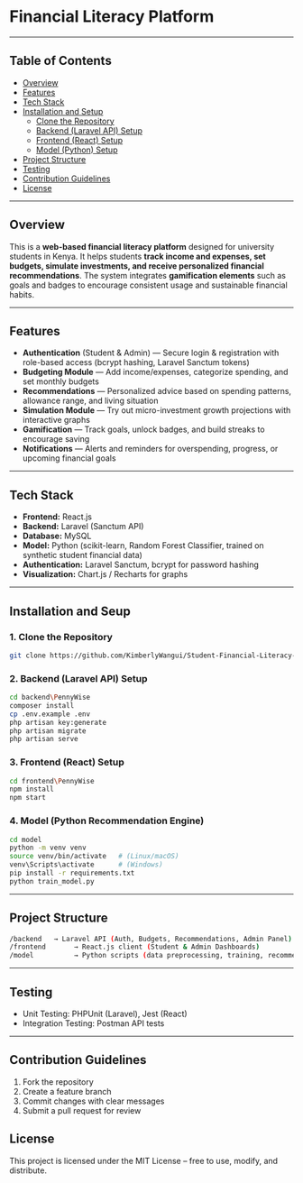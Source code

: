# Financial Literacy Platform

---

## Table of Contents
- [Overview](#overview)
- [Features](#features)
- [Tech Stack](#tech-stack)
- [Installation and Setup](#Installation-and-Seup)
  - [Clone the Repository](#1-clone-the-repository)
  - [Backend (Laravel API) Setup](#2-backend-laravel-api-setup)
  - [Frontend (React) Setup](#3-frontend-react-setup)
  - [Model (Python) Setup](#4-model-python-recommendation-engine)
- [Project Structure](#project-structure)
- [Testing](#testing)
- [Contribution Guidelines](#contribution-guidelines)
- [License](#license)

---

## Overview
This is a **web-based financial literacy platform** designed for university students in Kenya. It helps students **track income and expenses, set budgets, simulate investments, and receive personalized financial recommendations**. The system integrates **gamification elements** such as goals and badges to encourage consistent usage and sustainable financial habits.

---

## Features
- **Authentication** (Student & Admin) — Secure login & registration with role-based access (bcrypt hashing, Laravel Sanctum tokens)
- **Budgeting Module** — Add income/expenses, categorize spending, and set monthly budgets
- **Recommendations** — Personalized advice based on spending patterns, allowance range, and living situation
- **Simulation Module** — Try out micro-investment growth projections with interactive graphs
- **Gamification** — Track goals, unlock badges, and build streaks to encourage saving
- **Notifications** — Alerts and reminders for overspending, progress, or upcoming financial goals

---

## Tech Stack
- **Frontend:** React.js
- **Backend:** Laravel (Sanctum API)
- **Database:** MySQL
- **Model:** Python (scikit-learn, Random Forest Classifier, trained on synthetic student financial data)
- **Authentication:** Laravel Sanctum, bcrypt for password hashing
- **Visualization:** Chart.js / Recharts for graphs

---

## Installation and Seup

### 1. Clone the Repository
```bash
git clone https://github.com/KimberlyWangui/Student-Financial-Literacy-Platform.git
```

### 2. Backend (Laravel API) Setup
```bash
cd backend\PennyWise
composer install
cp .env.example .env
php artisan key:generate
php artisan migrate
php artisan serve
```

### 3. Frontend (React) Setup
```bash
cd frontend\PennyWise
npm install
npm start
```

### 4. Model (Python Recommendation Engine)
```bash
cd model
python -m venv venv
source venv/bin/activate   # (Linux/macOS)
venv\Scripts\activate      # (Windows)
pip install -r requirements.txt
python train_model.py
```

---

## Project Structure
```bash
/backend   → Laravel API (Auth, Budgets, Recommendations, Admin Panel)
/frontend       → React.js client (Student & Admin Dashboards)
/model          → Python scripts (data preprocessing, training, recommendation engine)
```

---

## Testing
- Unit Testing: PHPUnit (Laravel), Jest (React)
- Integration Testing: Postman API tests

---

## Contribution Guidelines
1. Fork the repository
2. Create a feature branch
3. Commit changes with clear messages
4. Submit a pull request for review

## License
This project is licensed under the MIT License – free to use, modify, and distribute.
